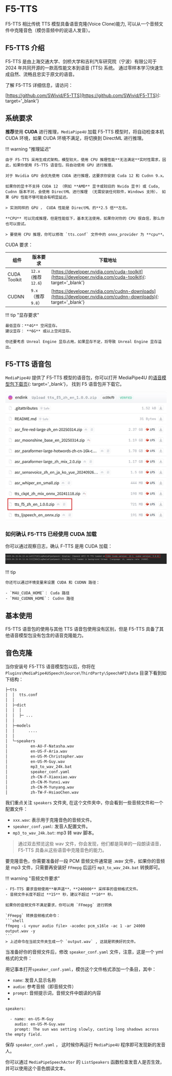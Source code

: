 # F5-TTS

F5-TTS 相比传统 TTS 模型具备语音克隆(Voice Clone)能力, 可以从一个音频文件中克隆音色（模仿音频中的说话人发音）。

## F5-TTS 介绍

F5-TTS 是由上海交通大学、剑桥大学和吉利汽车研究院（宁波）有限公司于 2024 年共同开源的一款高性能文本到语音 (TTS) 系统。
通过零样本学习快速生成自然、流畅且忠实于原文的语音。

了解 F5-TTS 详细信息，请访问：   

[https://github.com/SWivid/F5-TTS](https://github.com/SWivid/F5-TTS){: target='_blank'}

## 系统要求

**推荐**使用 **CUDA** 进行推理，`MediaPipe4U` 加载 F5-TTS 模型时，将自动检查本机 CUDA 环境，如果 CUDA 环境不满足，将切换到 DirectML 进行推理。

!!! warning "推理延迟"

    由于 F5-TTS 采用生成式架构，模型较大，使用 CPU 推理性能**无法满足**实时性需求，因此，如果你使用 F5-TTS 语音包，将自动使用 GPU 进行推理。

    对于 Nvidia GPU 会优先使用 CUDA 进行推理，这要求你安装 Cuda 12 和 Cudnn 9.x。   

    如果你的显卡不支持 CUDA 12 （例如 **AMD** 显卡或较旧的 Nvida 显卡）或 Cuda, Cudnn 版本不对，会使用 DirectML 进行推理 （无需安装任何软件，Windows 支持）， 如果 GPU 性能不够可能会有明显延迟。

    > 实测同样的 GPU ， CUDA 性能是 DirectML 的**2.5 倍**左右。 

    **CPU** 可以完成推理，但是性能低下，基本无法使用，如果你对你的 CPU 很自信，那么你也可以尝试。   

    > 要使用 CPU 推理，你可以修改 `tts.conf` 文件中的 onnx_provider 为 **cpu**。


CUDA 要求：

| 组件 | 版本要求 | 下载地址 |
|---------|----------|-----------|
| CUDA Toolkit | `12.x` (推荐 `12.6`) | [https://developer.nvidia.com/cuda-toolkit](https://developer.nvidia.com/cuda-toolkit){: target='_blank'} |
| CUDNN | `9.x`（推荐 `9.8`） | [https://developer.nvidia.com/cudnn-downloads](https://developer.nvidia.com/cudnn-downloads){: target='_blank'} |

!!! tip "显存要求"

    最低显存：**4G** 空闲显存。        
    建议显存： **6G** 或以上空闲显存。    

    你还要考虑 Unreal Engine 显存占用，如果显存不足，将导致 Unreal Engine 显存溢出。



## F5-TTS 语音包

`MediaPipe4U` 提供了 F5-TTS 模型的语音包，你可以打开 MediaPipe4U 的[语音模型包下载页](https://huggingface.co/endink/M4U-Speech-Models/tree/main){: target='_blank'}，
找到 F5 语音包并下载它。  

![Download F5 TTS](./images/f5_tts/download_f5_tts.jpg "Download F5 TTS")



### 如何确认 F5-TTS 已经使用 CUDA 加载

你可以通过观察日志，确认 F-TTS 是用 CUDA 加载：

![Makesure CUDA](./images/f5_tts/ensure_f5_cuda.jpg "Makesure CUDA")

!!! tip

    你还可以通过环境变量来设置 CUDA 和 CUDNN 路径：
  
    - `M4U_CUDA_HOME`： Cuda 路径
    - `M4U_CUDNN_HOME`： Cudnn 路径

## 基本使用

F5-TTS 语音包的使用与其他 TTS 语音包使用没有区别，但是 F5-TTS 具备了其他语音模型包没有包含的语音克隆能力。

## 音色克隆

当你安装号 F5-TTS 语音模型包以后，你将在 `Plugins\MediaPipe4USpeech\Source\ThirdParty\SpeechAPI\Data` 目录下看到如下结构：

```
├─tts
│  │  tts.conf
│  │
│  ├─dict
│  │  │
│  │  ├─ ...
│  │
│  ├─models
│  │      ....
│  │
│  └─speakers
│          en-AU-F-Natasha.wav
│          en-US-F-Aria.wav
│          en-US-M-Christopher.wav
│          en-US-M-Guy.wav
│          mp3_to_wav_24k.bat
│          speaker_conf.yaml
│          zh-CN-F-Xiaoxiao.wav
│          zh-CN-M-Yunxi.wav
│          zh-CN-M-Yunyang.wav
│          zh-TW-F-HsiaoChen.wav
```

我们重点关注 `speakers` 文件夹, 在这个文件夹中，你会看到一些音频文件和一个配置文件：

- `xxx.wav`: 表示用于克隆音色的音频文件。
- `speaker_conf.yaml`: 发音人配置文件。
- `mp3_to_wav_24k.bat`: mp3 转 wav 脚本。

> 通过双击预览这些 wav 文件，你会发现，他们都是简单的一段朗读语音，F5-TTS 具备从这些语音中克隆音色的能力。

要克隆音色，你需要准备好一段 PCM 音频文件通常是 .wav 文件，如果你的音频是 mp3 文件，只需要再安装好 `FFmepg` 后运行 `mp3_to_wav_24k.bat` 转换即可。

!!! warning "音频文件要求"

    - F5-TTS 要求音频使用**单声道**，**240000** 采样率的音频格式文件。  
    - 音频文件长度不超过 **15** 秒，建议不超过 **10** 秒。

    如果你的音频文件不满足要求，你可以用 `FFmepg` 进行转换

    `FFmepg` 转换音频格式命令：   
    ```shell
    ffmpeg -i <your audio file> -acodec pcm_s16le -ac 1 -ar 24000 output.wav -y  
    ``` 
    > 上述命令在当前文件夹生成一个 `output.wav` , 这就是转换好的文件。

当准备好你的音频文件后，修改 `speaker_conf.yaml` 文件，注意，这是一个 yml 格式的文件：

用记事本打开`speaker_conf.yaml`，模仿这个文件格式添加一个条目，其中：

- `name`: 发音人显示名称
- `audio`: 参考音频（即音频文件）
- `prompt`: 音频提示词，音频文件中朗读的内容
- 
```
speakers:

  - name: en-US-M-Guy
    audio: en-US-M-Guy.wav
    prompt: The sun was setting slowly, casting long shadows across the empty field.
```

保存 `speaker_conf.yaml` ， 这时候你再运行 `MediaPipe4U` 程序即可发现新的发音人。

你可以通过 `MediaPipeSpeechActor` 的 `ListSpeakers` 函数检查发音人是否生效，并可以使用这个音色朗读文本。